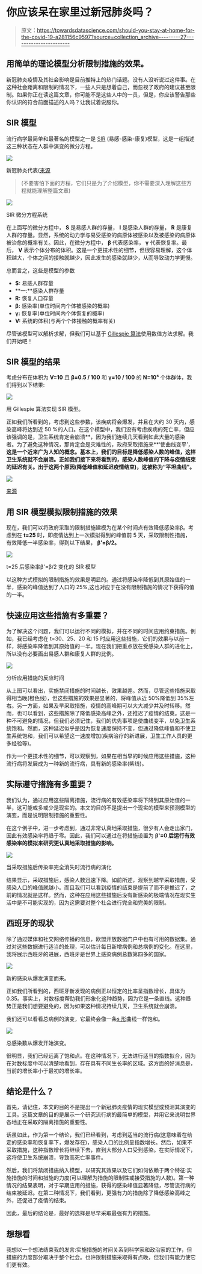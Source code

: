 # 你应该呆在家里过新冠肺炎吗？

> 原文：<https://towardsdatascience.com/should-you-stay-at-home-for-the-covid-19-a281156c9597?source=collection_archive---------27----------------------->

## 用简单的理论模型分析限制措施的效果。

新冠肺炎疫情及其社会影响是目前推特上的热门话题。没有人没听说过这件事。在这种社会距离和限制的情况下，一些人只是想着自己，而忽视了政府的建议甚至限制。如果你正在读这篇文章，你可能不是这些人中的一员，但是，你应该警告那些你认识的符合前面描述的人吗？让我试着说服你。

## SIR 模型

流行病学最简单和最著名的模型之一是 [SIR](http://Compartmental_models_in_epidemiology) (易感-感染-康复)模型，这是一组描述这三种状态在人群中演变的微分方程。

![](img/969fdaaec1af993d855afd53092b7b19.png)

新冠肺炎代表([来源](https://toronto.ctvnews.ca/here-s-what-we-know-about-ontario-s-258-cases-of-covid-19-1.4834821)

> (不要害怕下面的方程，它们只是为了介绍模型，你不需要深入理解这些方程就能理解整篇文章)

![](img/125e2799c9c1780e3526de2ec2f647b3.png)

SIR 微分方程系统

在上面写的微分方程中， **S** 是易感人群的存量， **I** 是感染人群的存量， **R** 是康复人群的存量。显然，系统的动力学与易受感染的病原体被感染以及被感染的病原体被治愈的概率有关。因此，在微分方程中， **β** 代表感染率， **γ** 代表恢复率。最后， **V** 表示个体分布的体积。这是一个更技术性的细节，但很容易理解，这个体积越大，个体之间的接触就越少，因此发生的感染就越少，从而导致动力学更慢。

总而言之，这些是模型的参数

*   **S:** 易感人群存量
*   **一:**感染人群存量
*   **R:** 恢复人口存量
*   **β:** 感染率(单位时间内个体被感染的概率)
*   **γ:** 恢复率(单位时间内个体恢复的概率)
*   **V:** 系统的体积(与两个个体接触的概率有关)

尽管该模型可以解析求解，但我们可以基于 [Gillespie 算法](https://en.wikipedia.org/wiki/Gillespie_algorithm)使用数值方法求解。我们开始吧！

## SIR 模型的结果

考虑分布在体积为 **V=10** 且 **β=0.5 / 100** 和 **γ=10 / 100** 的 **N=10⁵** 个体群体，我们得到以下结果:

![](img/a8fce78eaf74962c3991e0525898ca8a.png)

用 Gillespie 算法实现 SIR 模型。

正如我们所看到的，考虑到这些参数，该疾病将会爆发，并且在大约 30 天内，感染高峰将达到近 50 %的人口。在这个模型中，我们没有考虑疾病的死亡率，但应该强调的是，卫生系统肯定会崩溃**，因为我们连续几天看到如此大量的感染者。为了避免这种情况，那肯定会是灾难性的，政府采取措施来**‘使曲线变平’，**这是一个近来广为人知的概念。基本上，我们的目标是降低感染人数的峰值，这样卫生系统就不会崩溃。正如我们接下来将看到的，感染人数峰值的下降与疫情结束的延迟有关。出于这两个原因(降低峰值和延迟疫情结束)，这被称为“平坦曲线”。**

![](img/650718775ddede6f6e9522ace5d280b7.png)

[来源](https://tenor.com/es/ver/covid19-flatten-the-curve-corona-coronavirus-dont-panic-gif-16574384)

## 用 SIR 模型模拟限制措施的效果

现在，我们可以将政府采取的限制措施建模为在某个时间点有效降低感染率β。考虑到在 **t=25** 时，即疫情达到上一次模拟得到的峰值前 5 天，采取限制性措施，有效降低一半感染率，得到以下结果， **β'=β/2。**

![](img/c0e2825f8129ac40f2c4e623a3541630.png)

t=25 后感染率β'=β/2 变化的 SIR 模型

以这种方式模拟的限制措施的效果是明显的。通过将感染率降低到其原始值的一半，感染的峰值达到了人口的 25%,这也对应于在没有限制措施的情况下获得的值的一半。

## 快速应用这些措施有多重要？

为了解决这个问题，我们可以运行不同的模拟，并在不同的时间应用约束措施。例如，我已经考虑在 t=30、25、20 和 15 时应用这些措施，它们的效果与以前一样，将感染率降低到其原始值的一半。现在我们把重点放在受感染人群的进化上，所以没有必要画出易感人群和康复人群的比例。

![](img/1ec2fccc9b2e24d704eb34e9a3bb6c1c.png)

分析应用措施的反应时间

从上图可以看出，实施禁闭措施的时间越长，效果越差。然而，尽管这些措施采取得相当晚(橙色线)，但这些措施的效果是显著的，将峰值从近 50%降低到 35%左右。另一方面，如果及早采取措施，疫情的高峰期可以大大减少并及时转移。然而，也可以看到，这些措施除了降低感染高峰之外，还推迟了疫情的结束。这是一种不可避免的情况，但我们必须记住，我们的优先事项是使曲线变平，以免卫生系统饱和。然而，这种延迟似乎是因为恢复速度保持不变，但通过降低峰值和不使卫生系统饱和，我们可以希望这一速度增加(疾病治疗的新进展，卫生工作人员的更多经验等)。

作为一个更技术性的细节，可以观察到，如果在相当早的时候应用这些措施，这种流行病将发展成为一种新的流行病，具有新的感染率(紫线)。

## 实际遵守措施有多重要？

我们认为，通过应用这些隔离措施，流行病的有效感染率将下降到其原始值的一半，这可能或多或少是现实的。本文的目的不是提出一个现实的模型来预测模型的演变，而是说明限制措施的重要性。

在这个例子中，进一步考虑到，通过非常认真地采取措施，很少有人会走出家门，因此有效感染率将趋于零。因此，我们可以通过在将措施设置为 **β'=0 后运行有效感染率的模拟来研究更认真地采取措施的影响。**

![](img/2a35f3e413f4c2b1141bb55b49b1ff5d.png)

当采取措施后传染率完全消失时流行病的演化

结果显示，采取措施后，感染人数迅速下降。如前所述，观察到越早采取措施，受感染人口的峰值就越小。而且我们可以看到疫情的结束是提前了而不是推迟了，之前的情况就是这样。然而，这种在应用这些措施后没有新感染的极端情况在现实生活中是不可能实现的，因为这需要对整个社会进行完全和完美的限制。

## 西班牙的现状

除了通过媒体和社交网络传播的信息，欧盟开放数据门户中也有可用的数据集。通过对这些数据进行适当的处理，可以估计每日新增病例和总病例的变化。在这里，我将展示西班牙的进展，西班牙是世界上感染病例总数第四多的国家。

![](img/c9c42eb44b54e816516ef1cabe060522.png)

新的感染从爆发演变而来。

正如我们所看到的，西班牙新发现的病例正以恒定的比率呈指数增长，具体为 0.35。事实上，对数标度帮助我们形象化这种趋势，因为它是一条直线。这种趋势正是我们想要避免的，因为如果这种情况持续几天，卫生系统就会崩溃。

我们还可以看看总病例的演变，它最终会像一条[s 形](https://en.wikipedia.org/wiki/Sigmoid_function)曲线一样饱和。

![](img/a20ca8f8166e2436bb6e31b0d70870e7.png)

总感染数从爆发开始演变。

很明显，我们已经远离了饱和点。在这种情况下，无法进行适当的指数拟合，因为在对数标度中可以清楚地看到，存在具有不同生长率的区域。这方面的好消息是，当前的增长率小于最初的增长率。

## 结论是什么？

首先，请记住，本文的目的不是提出一个新冠肺炎疫情的现实模型或预测其演变的工具。这篇文章的目的是展示一个研究流行病的最简单的模型，并用它来说明世界各地正在采取的隔离措施的重要性。

话虽如此，作为第一个结论，我们已经看到，考虑到适当的流行病(这意味着在给定的感染率和恢复率下，爆发存在)，感染人口的比例呈指数增长。然后，如果不采取措施，这种指数增长将继续下去，直到大部分人口受到感染。在实际情况下，这将使卫生系统崩溃，导致高死亡率事件。

然后，我们将禁闭措施纳入模型，以研究其效果以及它们如何依赖于两个特征:实施措施的时间和措施的力度(可以理解为措施的限制性或接受措施的人数)。第一种情况的结果表明，对于早期应用的措施，获得的感染峰值显著降低，尽管流行病的结束被延迟。在第二种情况下，我们看到，更强有力的措施除了降低感染高峰之外，还促进了疫情的结束。

因此，最后的结论是，最好的选择是尽早采取最强有力的措施。

## 想想看

我想以一个想法结束我的发言:实施措施的时间关系到科学家和政治家的工作，但措施的力度部分取决于整个社会。也许限制措施采取得有点晚，但我们有能力使它们更有效。